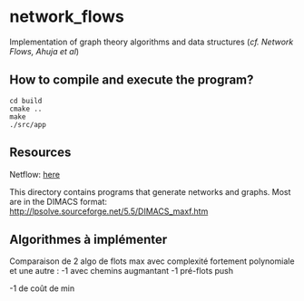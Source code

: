 # network_flows

Implementation of graph theory algorithms and data structures (*cf. Network Flows, Ahuja et al*)

## How to compile and execute the program?

```shell
cd build
cmake ..
make
./src/app
```

## Resources

Netflow: [here](http://archive.dimacs.rutgers.edu/pub/netflow/generators/network/)

This directory contains programs that generate networks and graphs.
Most are in the DIMACS format: http://lpsolve.sourceforge.net/5.5/DIMACS_maxf.htm

## Algorithmes à implémenter

Comparaison de 2 algo de flots max avec complexité fortement polynomiale et une autre :
-1 avec chemins augmantant
-1 pré-flots push

-1 de coût de min
